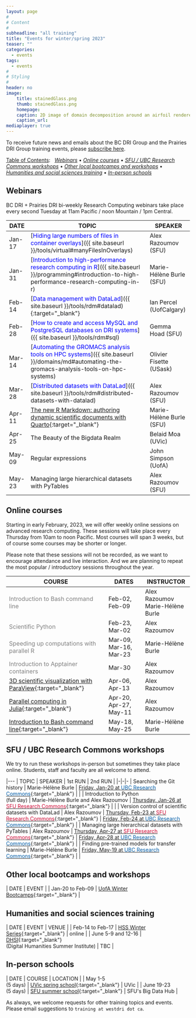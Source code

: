 ```yaml
---
layout: page
#
# Content
#
subheadline: "all training"
title: "Events for winter/spring 2023"
teaser: ""
categories:
  - events
tags:
  - events
#
# Styling
#
header: no
image:
    title: stainedGlass.png
    thumb: stainedGlass.png
    homepage:
    caption: 2D image of domain decomposition around an airfoil rendered as thin glass in ParaView
    caption_url: 
mediaplayer: true
---
```


<!-- While WestGrid ceased its operations on March 31, 2022, research computing training in Western Canada remains -->
<!-- -- coordinated by the same team, now based at Simon Fraser University, with participation from HPC analysts -->
<!-- across the BC DRI Group and the Prairies DRI Group (former WestGrid space). -->

To receive future news and emails about the BC DRI Group and the Prairies DRI Group training events, please
[subscribe here](/contact).

<!-- Going forward, this new list will be our primary way to reach academic researchers in Western Canada (and -->
<!-- elsewhere). -->





[Table of Contents](#table-of-contents):
&nbsp;
[<em>Webinars</em>](#webinars)
• [<em>Online courses</em>](#online-courses)
• [<em>SFU / UBC Research Commons workshops</em>](#commons)
• [<em>Other local bootcamps and workshops</em>](#bootcamps)
• [<em>Humanities and social sciences training</em>](#dh)
• [<em>In-person schools</em>](#schools)








## Webinars

BC DRI + Prairies DRI bi-weekly Research Computing webinars take place every second Tuesday at 11am Pacific /
noon Mountain / 1pm Central.

<!-- We will open registration by early January. -->

<!-- For *upcoming webinars*, click the linked title to see more details or to register. For *past -->
<!-- sessions*, click on the title to view recordings and slides. -->

| DATE | TOPIC | SPEAKER |
| ------------- | --------------- | ----------------- |
| Jan-17 | [<span style="color:blue">Hiding large numbers of files in container overlays</span>]({{ site.baseurl }}/tools/virtual#manyFilesInOverlays) | Alex Razoumov (SFU) |
| Jan-31 | [<span style="color:blue">Introduction to high-performance research computing in R</span>]({{ site.baseurl }}/programming#introduction-to-high-performance-research-computing-in-r) | Marie-Hélène Burle (SFU) |
| Feb-14 | [<span style="color:blue">Data management with DataLad</span>]({{ site.baseurl }}/tools/rdm#datalad){:target="_blank"} | Ian Percel (UofCalgary) |
| Feb-28 | [<span style="color:blue">How to create and access MySQL and PostgreSQL databases on DRI systems</span>]({{ site.baseurl }}/tools/rdm#sql) | Gemma Hoad (SFU) |
| Mar-14 | [<span style="color:blue">Automating the GROMACS analysis tools on HPC systems</span>]({{ site.baseurl }}/domains/md#automating-the-gromacs-analysis-tools-on-hpc-systems) | Olivier Fisette (USask) |
| Mar-28 | [<span style="color:blue">Distributed datasets with DataLad</span>]({{ site.baseurl }}/tools/rdm#distributed-datasets-with-datalad) | Alex Razoumov (SFU) |
| Apr-11 | [The new R Markdown: authoring dynamic scientific documents with Quarto](https://docs.google.com/forms/d/e/1FAIpQLSeTmIGVoEp6n0pNKshPzCWXYmYqax_gVcrWtrblBa3HLwqU8A/viewform){:target="_blank"} | Marie-Hélène Burle (SFU) |
| Apr-25 | The Beauty of the Bigdata Realm | Belaid Moa (UVic) |
| May-09 | Regular expressions | John Simpson (UofA) |
| May-23 | Managing large hierarchical datasets with PyTables | Alex Razoumov (SFU) |

<!-- [text](link){:target="_blank"} -->
<!-- | Apr-25 | Cybersecurity webinar (TBC) | - | -->
<!-- Belaid: It will be about the introduction to actual bigdata and its ecosystem, including Hadoop and Spark. -->










<a name="courses"></a>
## Online courses

Starting in early February, 2023, we will offer weekly online sessions on advanced research computing. These
sessions will take place every Thursday from 10am to noon Pacific. Most courses will span 3 weeks, but of
course some courses may be shorter or longer.

<!-- We will post the program here by early January. -->

Please note that these sessions will not be recorded, as we want to encourage attendance and live
interaction. And we are planning to repeat the most popular / introductory sessions throughout the year.

| COURSE | DATES | INSTRUCTOR |
| ------------- | --------------- | ----------------- |
| <span style="color:gray">Introduction to Bash command line</span> | Feb-02, Feb-09 | Alex Razoumov <br> Marie-Hélène Burle |
| <span style="color:gray">Scientific Python</span> | Feb-23, Mar-02 | Alex Razoumov |
| <span style="color:gray">Speeding up computations with parallel R</span> | Mar-09, Mar-16, Mar-23 | Marie-Hélène Burle |
| <span style="color:gray">Introduction to Apptainer containers</span> | Mar-30 | Alex Razoumov |
| [3D scientific visualization with ParaView](https://docs.google.com/forms/d/e/1FAIpQLSeXNV1a3u2ngsacJ7ORjVeb_gkyavKISh-xMy87s8d8dIuwiw/viewform){:target="_blank"} | Apr-06, Apr-13 | Alex Razoumov |
| [Parallel computing in Julia](https://docs.google.com/forms/d/e/1FAIpQLSd_h4S3BUENDYFDBDErzEigkB9-KddVLOX1FT1mB2obFiE2tA/viewform){:target="_blank"} | Apr-20, Apr-27, May-11 | Alex Razoumov |
| [Introduction to Bash command line](https://docs.google.com/forms/d/e/1FAIpQLSdBC0yGSzqcm0kGdD2AAnyVSSOWw35aFWlOMQxNccBftYTCxQ/viewform){:target="_blank"} | May-18, May-25 | Marie-Hélène Burle |

<!-- remaining dates: May-11 May-18 May-25 -->











<a name="commons"></a>
## SFU / UBC Research Commons workshops

We try to run these workshops in-person but sometimes they take place online. Students, staff and faculty are
all welcome to attend.

<!-- To register, click on an event in the 2nd or 3rd column (not open for SFU yet). -->
<!-- Registration links will be posted in early January. -->

|---
| TOPIC | SPEAKER | 1st RUN | 2nd RUN |
|-|-|-
| Searching the Git history | Marie-Hélène Burle | [Friday, Jan-20 at <span style="color:#005CA7">UBC Research Commons</span>](https://libcal.library.ubc.ca/event/3706627){:target="_blank"} | |
| Introduction to Python <br> (full day) | Marie-Hélène Burle and Alex Razoumov | [Thursday, Jan-26 at <span style="color:#CE0834">SFU Research Commons</span>](https://www.lib.sfu.ca/about/branches-depts/rc/software-data-dh/software/37740){:target="_blank"} | |
| Version control of scientific datasets with DataLad | Alex Razoumov | [Thursday, Feb-23 at <span style="color:#CE0834">SFU Research Commons</span>](https://www.lib.sfu.ca/about/branches-depts/rc/software-data-dh/software/37739){:target="_blank"} | [Friday, Feb-24 at <span style="color:#005CA7">UBC Research Commons</span>](https://libcal.library.ubc.ca/event/3707077){:target="_blank"} |
| Managing large hierarchical datasets with PyTables | Alex Razoumov | [Thursday, Apr-27 at <span style="color:#CE0834">SFU Research Commons</span>](https://www.lib.sfu.ca/about/branches-depts/rc/software-data-dh/software/37742){:target="_blank"} | [Friday, Apr-28 at <span style="color:#005CA7">UBC Research Commons</span>](https://libcal.library.ubc.ca/event/3707080){:target="_blank"} |
| Finding pre-trained models for transfer learning | Marie-Hélène Burle | [Friday, May-19 at <span style="color:#005CA7">UBC Research Commons</span>](https://libcal.library.ubc.ca/event/3707039){:target="_blank"} | |

<!-- UBC Fridays 1:00pm–2:30pm -->
<!-- Python will similat to https://www.lib.sfu.ca/about/branches-depts/rc/software-data-dh/software/36876 -->
<!-- [Thursday, Mar-23 at <span style="color:#CE0834">SFU Research Commons</span>](https://www.lib.sfu.ca/about/branches-depts/rc/software-data-dh/software/37741){:target="_blank"} -->




<a name="bootcamps"></a>
## Other local bootcamps and workshops

| DATE | EVENT |
| Jan-20 to Feb-09 | [UofA Winter Bootcamps](https://www.ualberta.ca/information-services-and-technology/news/2022/winter-research-computing-bootcamp-starts-january-20.html){:target="_blank"} |






<a name="dh"></a>
## Humanities and social sciences training

| DATE | EVENT | VENUE |
| Feb-14 to Feb-17 | [HSS Winter Series](https://hss23.netlify.app){:target="_blank"} | online |
| June 5-9 and 12-16 | [DHSI](https://dhsi.org){:target="_blank"} <br> (Digital Humanities Summer Institute) | TBC |






<a name="schools"></a>
## In-person schools

| DATE | COURSE | LOCATION |
| May 1-5 <br> (5 days) | [UVic spring school](https://2023uvic.netlify.app){:target="_blank"} | UVic |
| June 19-23 <br> (5 days) | [SFU summer school](https://2023sfu.netlify.app){:target="_blank"} | SFU's Big Data Hub |

As always, we welcome requests for other training topics and events. Please email suggestions to `training at
westdri dot ca`.
